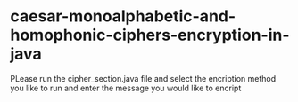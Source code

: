 # caesar-monoalphabetic-and-homophonic-ciphers-encryption-in-java

PLease run the cipher_section.java file and select the encription method you like to run and enter the message you would like to encript
